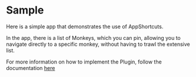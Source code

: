 # Sample

Here is a simple app that demonstrates the use of AppShortcuts.

In the app, there is a list of Monkeys, which you can pin, allowing you to navigate directly to a specific monkey, without having to trawl the extensive list.

For more information on how to implement the Plugin, follow the documentation [here](https://adenearnshaw.github.io/AppShortcutsPlugin)